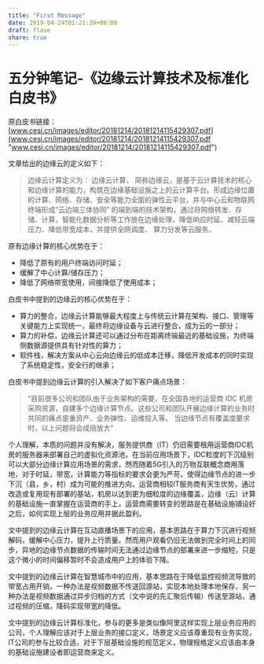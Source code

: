 ```yaml
---
title: "First Message"
date: 2019-04-24T01:21:39+08:00
draft: flase
share: true
---
```


# 五分钟笔记-《边缘云计算技术及标准化白皮书》

原白皮书链接：
[www.cesi.cn/images/editor/20181214/20181214115429307.pdf](www.cesi.cn/images/editor/20181214/20181214115429307.pdf "www.cesi.cn/images/editor/20181214/20181214115429307.pdf")

文章给出的边缘云的定义如下：

> 边缘云计算定义为： 边缘云计算， 简称边缘云，是基于云计算技术的核心和边缘计算的能力，构筑在边缘基础设施之上的云计算平台。形成边缘位置的计算、网络、存储、安全等能力全面的弹性云平台，并与中心云和物联网终端形成“云边端三体协同” 的端到端的技术架构，通过将网络转发、存储、计算，智能化数据分析等工作放在边缘处理，降低响应时延、减轻云端压力、降低带宽成本，并提供全网调度、 算力分发等云服务。

原有边缘计算的核心优势在于：
- 降低了原有的用户终端访问时延；
- 缓解了中心计算/储存压力；
- 降低了网络带宽使用，间接降低了使用成本；

白皮书中提到的边缘云的核心优势在于：
- 算力的整合，边缘云计算能够最大程度上与传统云计算在架构、接口、管理等关键能力上实现统一，最终将边缘设备与云进行整合，成为云的一部分；
- 算力的补偿，边缘云计算还可以通过分布在距离终端最近的基础设施，为终端侧数据源提供具有针对性的算力；
- 软件栈，解决方案从中心云向边缘云的低成本迁移，降低开发成本的同时实现了系统稳定性，安全行的继承；

白皮书中提到边缘云计算的引入解决了如下客户痛点场景：
> “目前很多公司和团队由于业务架构的需要，在全国各地的运营商 IDC 机房采购资源，自建多个边缘计算节点。这些公司和团队开展边缘计算的业务时共同的痛点是重资产、业务弹性、运维投入等。 当边缘节点有覆盖度要求时，以上问题将会成倍放大”

个人理解，本质的问题并没有解决，服务提供商（IT）仍旧需要租用运营商IDC机房的服务器来部署自己的虚拟化资源池，在当前应用场景下，IDC粒度的下沉级别可以大部分边缘计算应用场景的需求，然而随着5G引入的万物互联概念商用落地，对于时延，带宽，计算能力等指标的要求会更为严苛，使得边缘节点的进一步下沉（县，乡，村）成为可能的推进方向，运营商相较IT服务商有天生优势，通过改造或复用现有部署的基站，机房以达到更为细粒度的边缘覆盖，边缘（云）计算的基础设施一直掌握在运营商的手上，运营商需要转变的思路是在基础设施铺设好之后，如何实现上层的业务应用并据此盈利。

文中提到的边缘云计算在互动直播场景下的应用，基本思路在于算力下沉进行视频解码，缓解中心压力，提升上行质量。然而用户观看仍旧无法做到完全时间上的同步，异地的边缘节点数据的传输时间无法通过边缘节点的部署来进一步缩短，只是这个微小的时间偏移暂时不会造成用户上的体验下降。

文中提到的边缘云计算在智慧城市中的应用，基本思路在于降低监控视频流导致的带宽占用开销，一种办法是视频数据不传送回源站，实现本地处理本地保存，另一种办法是视频数据通过异步归档的方式（文中说的先汇聚后传输）传送至源站，通过视频的压缩，降码实现带宽的降低。

文中提到的边缘云计算标准化，参与的更多是类似像阿里这样实现上层业务应用的公司，个人理解应该对于上层业务的接口定义，场景定义应该尊重现有业务实现，IT公司的参与比较合适，对于下层基础设施的规范定义，物理规格定义应该由本身的基础设施建设者即运营商来定义。

